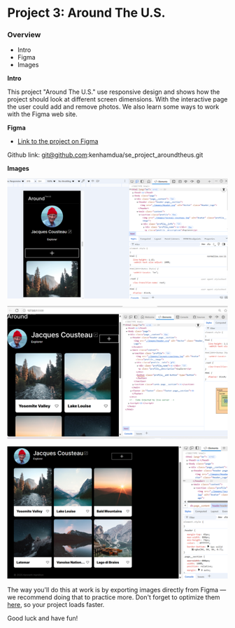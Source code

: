 # Project 3: Around The U.S.

### Overview

- Intro
- Figma
- Images

**Intro**

This project "Around The U.S." use responsive design and shows how the project should look at different screen dimensions. With the interactive page the user could add and remove photos. We also learn some ways to work with the Figma web site.

**Figma**

- [Link to the project on Figma](https://www.figma.com/file/ii4xxsJ0ghevUOcssTlHZv/Sprint-3%3A-Around-the-US?node-id=0%3A1)

Github link:
git@github.com:kenhamdua/se_project_aroundtheus.git

**Images**

![image alt]( https://github.com/kenhamdua/se_project_aroundtheus/blob/main/Screenshot%202025-06-10%20205035.png?raw=true)

![image alt]( https://github.com/kenhamdua/se_project_aroundtheus/blob/main/Screenshot%202025-06-10%20205201.png?raw=true)

![image alt]( https://github.com/kenhamdua/se_project_aroundtheus/blob/main/Screenshot%202025-06-10%20205331.png?raw=true)

The way you'll do this at work is by exporting images directly from Figma — we recommend doing that to practice more. Don't forget to optimize them [here](https://tinypng.com/), so your project loads faster.

Good luck and have fun!
